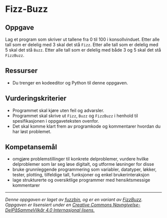 # Fizz-Buzz

## Oppgave

Lag et program som skriver ut tallene fra 0 til 100 i konsollvinduet. Etter alle tall som er delelig med 3 skal det stå `Fizz`. Etter alle tall som er delelig med 5 skal det stå `Buzz`. Etter alle tall som er delelig med både 3 og 5 skal det stå `FizzBuzz`.

## Ressurser

* Du trenger en kodeeditor og Python til denne oppgaven.

## Vurderingskriterier

* Programmet skal kjøre uten feil og advarsler.
* Programmet skal skrive ut `Fizz`, `Buzz` og `FizzBuzz` i henhold til spesifikasjonen i oppgaveteksten ovenfor.
* Det skal komme klart frem av programkode og kommentarer hvordan du har løst problemet.

## Kompetansemål

* omgjøre problemstillinger til konkrete delproblemer, vurdere hvilke delproblemer som lar seg løse digitalt, og utforme løsninger for disse
* bruke grunnleggende programmering som variabler, datatyper, løkker, tester, plotting, tilfeldige tall, funksjoner og enkel brukerinteraksjon
* lage strukturerte og oversiktlige programmer med hensiktsmessige kommentarer

---

_Denne oppgaven er laget av [fuzzbin](https://github.com/fuzzbin), og er en variant av [FizzBuzz](https://en.wikipedia.org/wiki/Fizz_buzz). Oppgaven er lisensiert under en [Creative Commons Navngivelse-DelPåSammeVilkår 4.0 Internasjonal lisens.](http://creativecommons.org/licenses/by-sa/4.0/)_

